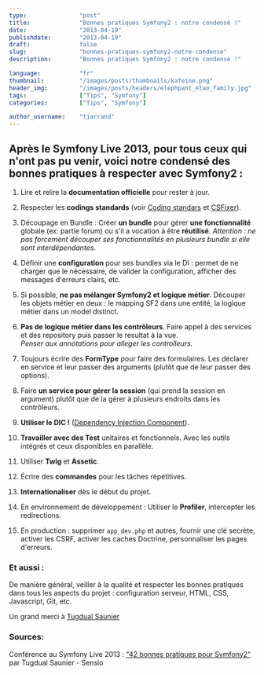 ```yaml
---
type:               "post"
title:              "Bonnes pratiques Symfony2 : notre condensé !"
date:               "2013-04-19"
publishdate:        "2013-04-19"
draft:              false
slug:               "bonnes-pratiques-symfony2-notre-condense"
description:        "Bonnes pratiques Symfony2 : notre condensé !"

language:           "fr"
thumbnail:          "/images/posts/thumbnails/kafeine.png"
header_img:         "/images/posts/headers/elephpant_elao_family.jpg"
tags:               ["Tips", "Symfony"]
categories:         ["Tips", "Symfony"]

author_username:    "tjarrand"
---
```


## Après le Symfony Live 2013, pour tous ceux qui n'ont pas pu venir, voici notre condensé des bonnes pratiques à respecter avec Symfony2 :

 1. Lire et relire la **documentation officielle** pour rester à jour.

 2. Respecter les **codings standards** (voir <a title="Coding Standards" href="http://symfony.com/doc/master/contributing/code/standards.html" target="_blank">Coding standars</a> et <a title="PHP Coding Standards Fixer" href="http://cs.sensiolabs.org/" target="_blank">CSFixer</a>).

 3. Découpage en Bundle : Créer **un bundle** pour gérer **une fonctionnalité** globale (ex: partie forum) ou s'il a vocation à être **réutilisé**. *Attention : ne pas forcement découper ses fonctionnalités en plusieurs bundle si elle sont interdépendantes*.

 4. Définir une **configuration** pour ses bundles via le DI : permet de ne charger que le nécessaire, de valider la configuration, afficher des messages d'erreurs clairs, etc.

 5. Si possible, **ne pas mélanger Symfony2 et logique métier**. Découper les objets métier en deux : le mapping SF2 dans une entité, la logique métier dans un model distinct.

 6. **Pas de logique métier dans les contrôleurs**. Faire appel à des services et des repository puis passer le resultat à la vue.<br /> *Penser aux annotations pour alleger les controlleurs.*

 7. Toujours écrire des **FormType** pour faire des formulaires. Les déclarer en service et leur passer des arguments (plutôt que de leur passer des options).

 8. Faire **un service pour gérer la session** (qui prend la session en argument) plutôt que de la gérer à plusieurs endroits dans les contrôleurs.

 9. **Utiliser le DIC !** (<a title="The Dependency Injection Component" href="http://symfony.com/doc/current/components/dependency_injection/index.html" target="_blank">Dependency Injection Component</a>).

 10. **Travailler avec des Test** unitaires et fonctionnels. Avec les outils intégrés et ceux disponibles en parallèle.

 11. Utiliser **Twig** et **Assetic**.

 12. Écrire des **commandes** pour les tâches répétitives.

 13. **Internationaliser** dès le début du projet.

 14. En environnement de développement : Utiliser le **Profiler**, intercepter les redirections.

 15. En production : supprimer `app_dev.php` et autres, fournir une clé secrète, activer les CSRF, activer les caches Doctrine, personnaliser les pages d'erreurs.

### Et aussi :

De manière général, veiller à la qualité et respecter les bonnes pratiques dans tous les aspects du projet : configuration serveur, HTML, CSS, Javascript, Git, etc.

Un grand merci à <a href="https://connect.sensiolabs.com/profile/tucksaun" target="_blank">Tugdual Saunier</a>

### Sources:

Conférence au Symfony Live 2013 : <a href="https://speakerdeck.com/tucksaun/42-bonnes-pratique-pour-symfony2" target="_blank">"42 bonnes pratiques pour Symfony2"</a> par Tugdual Saunier - Sensio